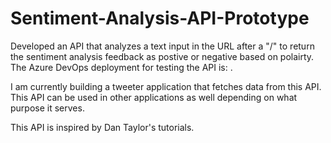 # Sentiment-Analysis-API-Prototype

Developed an API that analyzes a text input in the URL after a "/" to return the sentiment analysis feedback as postive or negative based on polairty. The Azure DevOps deployment for testing the API is: .

I am currently building a tweeter application that fetches data from this API. This API can be used in other applications as well depending on what purpose it serves. 

This API is inspired by Dan Taylor's tutorials.
